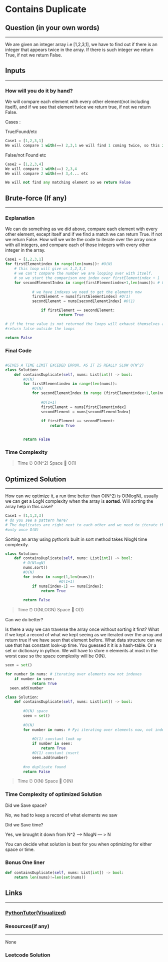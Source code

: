 # Contains Duplicate

## Question (in your own words)

---

We are given an integer array i.e [1,2,3,1], we have to find out if there is an integer that appears twice in the array. If there is such integer we return True, if not we return False.

## Inputs

---

### How will you do it by hand?

We will compare each element with every other element(not including itself), and if we see that element twice we return true, if not we return False.

Cases : 

True/Found/etc

```python
Case1 = [1,2,3,1]
We will compare 1 with(==) 2,3,1 we will find 1 coming twice, so this is true
```

False/not Found etc

```python
Case2 = [1,2,3,4]
We will compare 1 with(==) 2,3,4
We will compare 2 with(==) 3,4... etc 

We will not find any matching element so we return False

```

## Brute-force (If any)

---

### Explanation

We can do something as we did above, compare each element with every other element, except itself and if we find a match we can return True. If not we return False. How will we write the code to iterate over the array once with all integers, and compare each of those integers with every other integer in the array.

```python
Case1 = [1,2,3,1] 
for firstElementindex in range(len(nums)): #O(N)
	# this loop will give us 1,2,3,1
	# we can't compare the number we are looping over with itself.
	# so we start the comparison one index over firstElementindex + 1
	for secondElementIndex in range(firstElementindex+1,len(nums)): # O(N)
			
			# we have indexes we need to get the elements now
			firstElement = nums[firstElementindex] #O(1)
			secondElement = nums[secondElementIndex] #O(1)

				if firstElement == secondElement:
						return True

# if the true value is not returned the loops will exhaust themselves and we can
#return false outside the loops

return False

```

### Final Code

```python

#GIVES A TIME LIMIT EXCEDED ERROR, AS IT IS REALLY SLOW O(N^2)
class Solution:
    def containsDuplicate(self, nums: List[int]) -> bool:
        #O(N)
        for firstElementindex in range(len(nums)):
            #O(N)
            for secondElementIndex in range (firstElementindex+1,len(nums)):
                
                #O(1+1)
                firstElement = nums[firstElementindex]
                secondElement = nums[secondElementIndex] 
                
                if firstElement == secondElement:
                    return True
                

        return False
```

### Time Complexity

> Time ⏰ O(N^2) Space 💾 O(1)
> 

## Optimized Solution

---

How can we optimize it, a run time better than O(N^2) is O(NlogN), usually we can get a LogN complexity when the array is **sorted**. Will sorting the array help in this case?

```python
Case1 = [1,1,2,3] 
# do you see a pattern here?
# The duplicates are right next to each other and we need to iterate the array
#only once O(N)

```

Sorting an array using python’s built in sort method takes NlogN time complexity.

```python
class Solution:
    def containsDuplicate(self, nums: List[int]) -> bool:
        # O(NlogN)
        nums.sort() 
        #O(N)
        for index in range(1,len(nums)):
						#O(1+1)
            if nums[index-1] == nums[index]:
                return True
            
        return False
```

> Time ⏰ O(NLOGN) Space 💾 O(1)
> 

Can we do better?

Is there a way we can traverse the array once without sorting it first? What if we kept a record of what we kept seeing as we iterated over the array and return true if we have seen that element before. What data structure can we use that has constant look-up time. You guessed it it is a hash-table. Or a set or dictionary in python. We will have to store n elements at most in the worst case so the space complexity will be O(N).

```python
seen = set()

for number in nums: # iterating over elements now not indexes
	if number in seen:
			return True
  seen.add(number
```

```python
class Solution:
    def containsDuplicate(self, nums: List[int]) -> bool:
        
        #O(N) space
        seen = set()
        
        #O(N)
        for number in nums: # Fyi iterating over elements now, not indexes
	        
            #O(1) constant look up
            if number in seen:
                return True
            #O(1) constant insert
            seen.add(number)
        
        #no duplicate found
        return False
```

> Time ⏰ O(N) Space 💾 O(N)
> 

### Time Complexity of optimized Solution

Did we Save space?

No, we had to keep a record of what elements we saw

Did we Save time?

Yes, we brought it down from N^2 —> NlogN — > N

You can decide what solution is best for you when optimizing for either space or time.

### Bonus One liner

```python
def containsDuplicate(self, nums: List[int]) -> bool:
    return len(nums)!=len(set(nums))
```

## Links

---

### [PythonTutor(Visualized)](https://pythontutor.com/render.html#code=class%20Solution%3A%0A%20%20%20%20def%20containsDuplicate%28self,nums%29%3A%0A%20%20%20%20%20%20%20%20%0A%20%20%20%20%20%20%20%20%23O%28N%29%20space%0A%20%20%20%20%20%20%20%20seen%20%3D%20set%28%29%0A%20%20%20%20%20%20%20%20%0A%20%20%20%20%20%20%20%20%23O%28N%29%0A%20%20%20%20%20%20%20%20for%20number%20in%20nums%3A%20%23%20iterating%20over%20elements%20now%20not%20indexes%0A%20%20%20%20%20%20%20%20%20%20%20%20%0A%20%20%20%20%20%20%20%20%20%20%20%20%23O%281%29%20constant%20look%20up%0A%20%20%20%20%20%20%20%20%20%20%20%20if%20number%20in%20seen%3A%0A%20%20%20%20%20%20%20%20%20%20%20%20%20%20%20%20return%20True%0A%20%20%20%20%20%20%20%20%20%20%20%20%23O%281%29%20constant%20insert%0A%20%20%20%20%20%20%20%20%20%20%20%20seen.add%28number%29%0A%20%20%20%20%20%20%20%20%0A%20%20%20%20%20%20%20%20%23no%20duplicate%20found%0A%20%20%20%20%20%20%20%20return%20False%0A%20%20%20%20%20%20%20%20%0As%20%3D%20Solution%28%29%0As.containsDuplicate%28%5B1,2,3,1%5D%29%0As.containsDuplicate%28%5B1,2,3,4%5D%29&cumulative=false&curInstr=36&heapPrimitives=nevernest&mode=display&origin=opt-frontend.js&py=3&rawInputLstJSON=%5B%5D&textReferences=false)

### Resources(if any)

---

None

### Leetcode Solution
